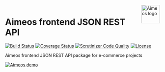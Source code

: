 <a href="https://aimeos.org/">
    <img src="https://aimeos.org/fileadmin/template/icons/logo.png" alt="Aimeos logo" title="Aimeos" align="right" height="60" />
</a>

# Aimeos frontend JSON REST API

[![Build Status](https://travis-ci.org/aimeos/ai-client-jsonapi.png?branch=master)](https://travis-ci.org/aimeos/ai-client-jsonapi)
[![Coverage Status](https://coveralls.io/repos/aimeos/ai-client-jsonapi/badge.svg?branch=master)](https://coveralls.io/r/aimeos/ai-client-jsonapi?branch=master)
[![Scrutinizer Code Quality](https://scrutinizer-ci.com/g/aimeos/ai-client-jsonapi/badges/quality-score.png?b=master)](https://scrutinizer-ci.com/g/aimeos/ai-client-jsonapi/?branch=master)
[![License](https://poser.pugx.org/aimeos/ai-client-jsonapi/license.svg)](https://packagist.org/packages/aimeos/ai-client-jsonapi)

Aimeos frontend JSON REST API package for e-commerce projects

[![Aimeos demo](https://aimeos.org/fileadmin/user_upload/demo.jpg)](http://demo.aimeos.org/)

